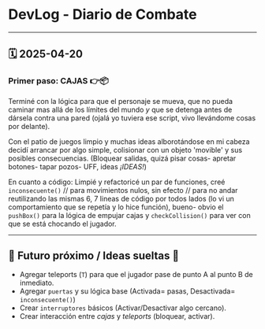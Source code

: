 # DevLog - Diario de Combate

---

## 🗓️ 2025-04-20

### Primer paso: CAJAS 👉📦
Terminé con la lógica para que el personaje se mueva, que no pueda caminar mas allá de los límites del mundo *y* que se detenga antes de dársela contra una pared (ojalá yo tuviera ese script, vivo llevándome cosas por delante).

Con el patio de juegos limpio y muchas ideas alborotándose en mi cabeza decidí arrancar por algo simple, colisionar con un objeto 'movible' y sus posibles consecuencias. (Bloquear salidas, quizá pisar cosas- apretar botones- tapar pozos- UFF, ideas *¡IDEAS!*)

En cuanto a código: Limpié y refactoricé un par de funciones, creé `inconsecuente()` // para movimientos nulos, sin efecto // para no andar reutilizando las mismas 6, 7 lineas de código por todos lados (lo vi un comportamiento que se repetía y lo hice función), bueno- obvio el `pushBox()` para la lógica de empujar cajas y `checkCollision()` para ver con que se está chocando el jugador.

---

## 👾 Futuro próximo / Ideas sueltas 🎯

- Agregar teleports (`T`) para que el jugador pase de punto A al punto B de inmediato.
- Agregar `puertas` y su lógica base (Activada= pasas, Desactivada= `inconsecuente()`)
- Crear `interruptores` básicos (Activar/Desactivar algo cercano).
- Crear interacción entre *cajas* y *teleports* (bloquear, activar).